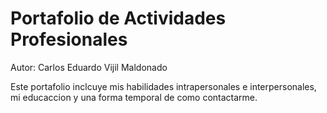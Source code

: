 # Portafolio de Actividades Profesionales

<p>Autor: Carlos Eduardo Vijil Maldonado</p>
<p></p>
<p>Este portafolio inclcuye mis habilidades intrapersonales e interpersonales, mi educaccion y una forma temporal de como contactarme.</p>
